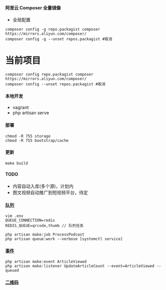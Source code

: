 #### 阿里云 Composer 全量镜像
+ 全局配置
```
composer config -g repo.packagist composer https://mirrors.aliyun.com/composer/
composer config -g --unset repos.packagist #取消
```

# 当前项目
```
composer config repo.packagist composer https://mirrors.aliyun.com/composer/
composer config --unset repos.packagist #取消
```

#### 本地开发
+ vagrant
+ php artisan serve


#### 部署
```
chmod -R 755 storage
chmod -R 755 bootstrap/cache
```


#### 更新
```
make build
```

#### TODO
+ 内容自动入库(多个源)，计划内
+ 图文视频自动推广到短视频平台，待定


#### [队列](https://laravel.com/docs/10.x/queues)
```
vim .env
QUEUE_CONNECTION=redis
REDIS_QUEUE=qrcode,thumb // 队列任务

php artisan make:job ProcessPodcast
php artisan queue:work --verbose [systemctl service]
```

#### [事件](https://laravel.com/docs/10.x/events)
```command
php artisan make:event ArticleViewed
php artisan make:listener UpdateArticleCount --event=ArticleViewed --queued
```

#### [二维码](https://www.pwmqr.com/qrcodeapi)
